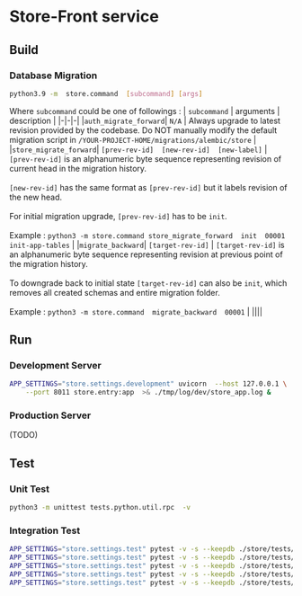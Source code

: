 # Store-Front service
## Build
### Database Migration
```bash
python3.9 -m  store.command  [subcommand] [args]
```

Where `subcommand` could be one of followings :
| `subcommand` | arguments | description |
|-|-|-|
|`auth_migrate_forward`| `N/A` | Always upgrade to latest revision provided by the codebase. Do NOT manually modify the default migration script in `/YOUR-PROJECT-HOME/migrations/alembic/store` |
|`store_migrate_forward`| `[prev-rev-id]  [new-rev-id]  [new-label]` | `[prev-rev-id]` is an alphanumeric byte sequence representing revision of current head in the migration history. <br><br> `[new-rev-id]` has the same format as `[prev-rev-id]` but it labels revision of the new head. <br><br> For initial migration upgrade, `[prev-rev-id]` has to be `init`. <br><br> Example : `python3 -m store.command store_migrate_forward  init  00001  init-app-tables` |
|`migrate_backward`| `[target-rev-id]` | `[target-rev-id]` is an alphanumeric byte sequence representing revision at previous point of the migration history. <br><br> To downgrade back to initial state `[target-rev-id]` can also be `init`, which removes all created schemas and entire migration folder.<br><br> Example : `python3 -m store.command  migrate_backward  00001` |
||||

## Run
### Development Server
```bash
APP_SETTINGS="store.settings.development" uvicorn  --host 127.0.0.1 \
    --port 8011 store.entry:app  >& ./tmp/log/dev/store_app.log &
```

### Production Server
(TODO)

## Test
### Unit Test
```bash
python3 -m unittest tests.python.util.rpc  -v
```

### Integration Test
```bash
APP_SETTINGS="store.settings.test" pytest -v -s --keepdb ./store/tests/storeprofile/models.py
APP_SETTINGS="store.settings.test" pytest -v -s --keepdb ./store/tests/storeprofile/api.py
APP_SETTINGS="store.settings.test" pytest -v -s --keepdb ./store/tests/staff.py
APP_SETTINGS="store.settings.test" pytest -v -s --keepdb ./store/tests/business_hours.py
APP_SETTINGS="store.settings.test" pytest -v -s --keepdb ./store/tests/products.py
```


